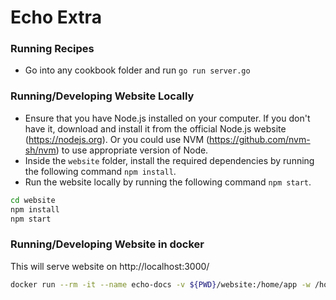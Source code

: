 # Echo Extra

### Running Recipes

- Go into any cookbook folder and run `go run server.go`

### Running/Developing Website Locally

- Ensure that you have Node.js installed on your computer. If you don't have it, download and install it from the
  official Node.js website (https://nodejs.org). Or you could use NVM (https://github.com/nvm-sh/nvm) to use appropriate
  version of Node.
- Inside the `website` folder, install the required dependencies by running the following command `npm install`.
- Run the website locally by running the following command `npm start`.

```bash
cd website
npm install
npm start
```

### Running/Developing Website in docker

This will serve website on http://localhost:3000/

```bash
docker run --rm -it --name echo-docs -v ${PWD}/website:/home/app -w /home/app -p 3000:3000 -u node node:lts /bin/bash -c "npm install && npm start -- --host=0.0.0.0"
```
